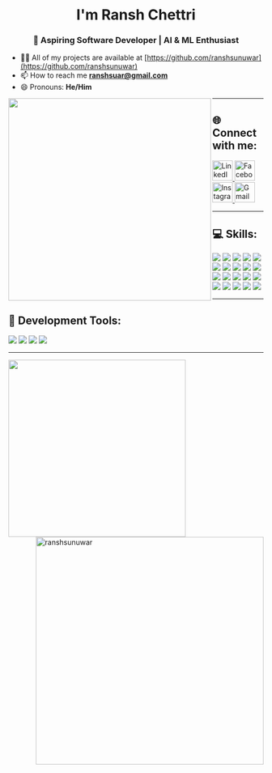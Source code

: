<h1 align="center">I'm Ransh Chettri</h1>
<h3 align="center">🚀 Aspiring Software Developer | AI & ML Enthusiast</h3>

- 👨‍💻 All of my projects are available at [https://github.com/ranshsunuwar](https://github.com/ranshsunuwar)
- 📫 How to reach me **ranshsuar@gmail.com**
- 😄 Pronouns: **He/Him**

<p><img align="left" width="400" src="https://raw.githubusercontent.com/ranshsunuwar/ranshsunuwar/main/assets/your_gif.gif" /></p>

---

<h2>🌐 Connect with me:</h2>

<p align="left">
  <a href="https://www.linkedin.com/in/ransh-sunuwar-852386315" target="_blank">
    <img src="https://cdn.jsdelivr.net/gh/devicons/devicon/icons/linkedin/linkedin-original.svg" alt="LinkedIn" width="40" height="40"/>
  </a>
  <a href="https://www.facebook.com/profile.php?id=100082867965555&mibextid=ZbWKwL" target="_blank">
    <img src="https://cdn.jsdelivr.net/gh/devicons/devicon/icons/facebook/facebook-original.svg" alt="Facebook" width="40" height="40"/>
  </a>
  <a href="https://www.instagram.com/ransh_sunuwar" target="_blank">
    <img src="https://cdn-icons-png.flaticon.com/512/174/174855.png" alt="Instagram" width="40" height="40"/>
  </a>
  <a href="mailto:ranshsuar@gmail.com" target="_blank">
    <img src="https://cdn-icons-png.flaticon.com/512/732/732200.png" alt="Gmail" width="40" height="40"/>
  </a>
</p>

---

<h2>💻 Skills:</h2>
<p align="left">
  <img src="https://img.shields.io/badge/-C-000000?logo=c&logoColor=A8BFFA&style=flat" />
  <img src="https://img.shields.io/badge/-C++-000000?logo=c%2B%2B&logoColor=A8BFFA&style=flat" />
  <img src="https://img.shields.io/badge/-C%23-000000?logo=c-sharp&logoColor=A8BFFA&style=flat" />
  <img src="https://img.shields.io/badge/-HTML5-000000?logo=html5&logoColor=E34F26&style=flat" />
  <img src="https://img.shields.io/badge/-CSS3-000000?logo=css3&logoColor=1572B6&style=flat" />
  <img src="https://img.shields.io/badge/-Java-000000?logo=java&logoColor=F7DF1E&style=flat" />
  <img src="https://img.shields.io/badge/-JavaScript-000000?logo=javascript&logoColor=F7DF1E&style=flat" />
  <img src="https://img.shields.io/badge/-MySQL-000000?logo=mysql&logoColor=4479A1&style=flat" />
  <img src="https://img.shields.io/badge/-MongoDB-000000?logo=mongodb&logoColor=47A248&style=flat" />
  <img src="https://img.shields.io/badge/-Node.js-000000?logo=node.js&logoColor=339933&style=flat" />
  <img src="https://img.shields.io/badge/-PHP-000000?logo=php&logoColor=777BB4&style=flat" />
  <img src="https://img.shields.io/badge/-Python-000000?logo=python&logoColor=3776AB&style=flat" />
  <img src="https://img.shields.io/badge/-Tailwind_CSS-000000?logo=tailwind-css&logoColor=38B2AC&style=flat" />
  <img src="https://img.shields.io/badge/-Bootstrap-000000?logo=bootstrap&logoColor=7952B3&style=flat" />
  <img src="https://img.shields.io/badge/-React-000000?logo=react&logoColor=61DAFB&style=flat" />
  <img src="https://img.shields.io/badge/-Figma-000000?logo=figma&logoColor=F24E1E&style=flat" />
  <img src="https://img.shields.io/badge/-Canva-000000?logo=canva&logoColor=00C4CC&style=flat" />
  <img src="https://img.shields.io/badge/-Git-000000?logo=git&logoColor=F05032&style=flat" />
  <img src="https://img.shields.io/badge/-GitHub-000000?logo=github&logoColor=white&style=flat" />
  <img src="https://img.shields.io/badge/-WordPress-000000?logo=wordpress&logoColor=21759B&style=flat" />
</p>

---

<h2>🧰 Development Tools:</h2>
<p align="left">
  <img src="https://img.shields.io/badge/-VSCode-000000?logo=visual-studio-code&logoColor=007ACC&style=flat" />
  <img src="https://img.shields.io/badge/-Vite-000000?logo=vite&logoColor=646CFF&style=flat" />
  <img src="https://img.shields.io/badge/-Prettier-000000?logo=prettier&logoColor=F7B93E&style=flat" />
  <img src="https://img.shields.io/badge/-Vercel-000000?logo=vercel&logoColor=white&style=flat" />
</p>

---

<p><img align="left" width="350" src="https://github-readme-stats.vercel.app/api/top-langs?username=ranshsunuwar&show_icons=true&locale=en&layout=compact" /></p>

<p><img align="right" width="450" src="https://github-readme-stats.vercel.app/api?username=ranshsunuwar&show_icons=true&locale=en" alt="ranshsunuwar" /></p>
